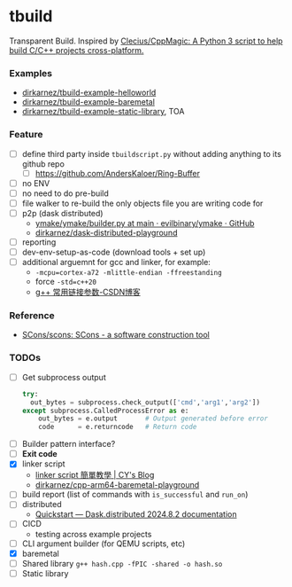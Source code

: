 tbuild
======
Transparent Build. Inspired by [Clecius/CppMagic: A Python 3 script to help build C/C++ projects cross-platform.](https://github.com/Clecius/CppMagic)

### Examples
- [dirkarnez/tbuild-example-helloworld](https://github.com/dirkarnez/tbuild-example-helloworld)
- [dirkarnez/tbuild-example-baremetal](https://github.com/dirkarnez/tbuild-example-baremetal)
- [dirkarnez/tbuild-example-static-library](https://github.com/dirkarnez/tbuild-example-static-library), TOA

### Feature
- [ ] define third party inside `tbuildscript.py` without adding anything to its github repo
  - [ ] https://github.com/AndersKaloer/Ring-Buffer
- [ ] no ENV
- [ ] no need to do pre-build
- [ ] file walker to re-build the only objects file you are writing code for
- [ ] p2p (dask distributed)
  - [ymake/ymake/builder.py at main · evilbinary/ymake · GitHub](https://github.com/evilbinary/ymake/blob/main/ymake/builder.py)
  - [dirkarnez/dask-distributed-playground](https://github.com/dirkarnez/dask-distributed-playground)
- [ ] reporting
- [ ] dev-env-setup-as-code (download tools + set up)
- [ ] additional arguemnt for gcc and linker, for example:
  - `-mcpu=cortex-a72 -mlittle-endian -ffreestanding`
  - force `-std=c++20`
  - [g++ 常用链接参数-CSDN博客](https://blog.csdn.net/yz930618/article/details/94987459)

### Reference
- [SCons/scons: SCons - a software construction tool](https://github.com/SCons/scons)

### TODOs
- [ ] Get subprocess output
  ```python
  try:
    out_bytes = subprocess.check_output(['cmd','arg1','arg2'])
  except subprocess.CalledProcessError as e:
      out_bytes = e.output       # Output generated before error
      code      = e.returncode   # Return code
  ```
- [ ] Builder pattern interface?
- [ ] **Exit code**
- [x] linker script
  - [linker script 簡單教學 | CY's Blog](https://evshary.com/2018/06/02/linker-script-%E7%B0%A1%E5%96%AE%E6%95%99%E5%AD%B8/#%E5%8F%96%E5%BE%97-section-%E7%9A%84%E4%BD%8D%E7%BD%AE)
  - [dirkarnez/cpp-arm64-baremetal-playground](https://github.com/dirkarnez/cpp-arm64-baremetal-playground)
- [ ] build report (list of commands with `is_successful` and `run_on`)
- [ ] distributed
  - [Quickstart — Dask.distributed 2024.8.2 documentation](https://distributed.dask.org/en/stable/quickstart.html)
- [ ] CICD
  - testing across example projects
- [ ] CLI argument builder (for QEMU scripts, etc)
- [x] baremetal
- [ ] Shared library `g++ hash.cpp -fPIC -shared -o hash.so`
- [ ] Static library
